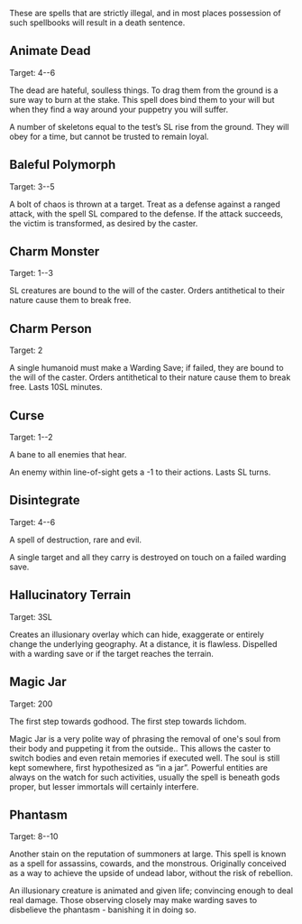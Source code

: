 These are spells that are strictly illegal, and in most places possession of such spellbooks will result in a death sentence.
## Animate Dead
Target: 4--6

The dead are hateful, soulless things. To drag them from the ground is a sure way to burn at the stake. This spell does bind them to your will but when they find a way around your puppetry you will suffer.

A number of skeletons equal to the test’s SL rise from the ground. They will obey for a time, but cannot be trusted to remain loyal.
## Baleful Polymorph
Target: 3--5

A bolt of chaos is thrown at a target. Treat as a defense against a ranged attack, with the spell SL compared to the defense. If the attack succeeds, the victim is transformed, as desired by the caster.
## Charm Monster
Target: 1--3

SL creatures are bound to the will of the caster. Orders antithetical to their nature cause them to break free. 
## Charm Person
Target: 2

A single humanoid must make a Warding Save; if failed, they are bound to the will of the caster. Orders antithetical to their nature cause them to break free. Lasts 10SL minutes.
## Curse
Target: 1--2

A bane to all enemies that hear.

An enemy within line-of-sight gets a -1 to their actions. Lasts SL turns.
## Disintegrate
Target: 4--6

A spell of destruction, rare and evil. 

A single target and all they carry is destroyed on touch on a failed warding save.
## Hallucinatory Terrain
Target: 3SL

Creates an illusionary overlay which can hide, exaggerate or entirely change the underlying geography. At a distance, it is flawless. Dispelled with a warding save or if the target reaches the terrain.
## Magic Jar
Target: 200

The first step towards godhood. The first step towards lichdom. 

Magic Jar is a very polite way of phrasing the removal of one's soul from their body and puppeting it from the outside.. This allows the caster to switch bodies and even retain memories if executed well. The soul is still kept somewhere, first hypothesized as “in a jar”. Powerful entities are always on the watch for such activities, usually the spell is beneath gods proper, but lesser immortals will certainly interfere. 
## Phantasm
Target: 8--10

Another stain on the reputation of summoners at large. This spell is known as a spell for assassins, cowards, and the monstrous. Originally conceived as a way to achieve the upside of undead labor, without the risk of rebellion.

An illusionary creature is animated and given life; convincing enough to deal real damage. Those observing closely may make warding saves to disbelieve the phantasm - banishing it in doing so.


